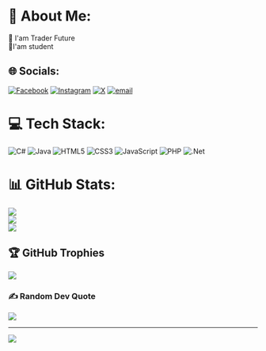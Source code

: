 # 💫 About Me:
🦄 I'am Trader Future <br>🤾I'am student


## 🌐 Socials:
[![Facebook](https://img.shields.io/badge/Facebook-%231877F2.svg?logo=Facebook&logoColor=white)](https://www.facebook.com/chein.pv/) [![Instagram](https://img.shields.io/badge/Instagram-%23E4405F.svg?logo=Instagram&logoColor=white)](https://instagram.com/cienpham) [![X](https://img.shields.io/badge/X-black.svg?logo=X&logoColor=white)](https://x.com/cien_pv) [![email](https://img.shields.io/badge/Email-D14836?logo=gmail&logoColor=white)](mailto:chienpham02062003@gmail.com) 

# 💻 Tech Stack:
![C#](https://img.shields.io/badge/c%23-%23239120.svg?style=flat-square&logo=csharp&logoColor=white) ![Java](https://img.shields.io/badge/java-%23ED8B00.svg?style=flat-square&logo=openjdk&logoColor=white) ![HTML5](https://img.shields.io/badge/html5-%23E34F26.svg?style=flat-square&logo=html5&logoColor=white) ![CSS3](https://img.shields.io/badge/css3-%231572B6.svg?style=flat-square&logo=css3&logoColor=white) ![JavaScript](https://img.shields.io/badge/javascript-%23323330.svg?style=flat-square&logo=javascript&logoColor=%23F7DF1E) ![PHP](https://img.shields.io/badge/php-%23777BB4.svg?style=flat-square&logo=php&logoColor=white) ![.Net](https://img.shields.io/badge/.NET-5C2D91?style=flat-square&logo=.net&logoColor=white)
# 📊 GitHub Stats:
![](https://github-readme-stats.vercel.app/api?username=CienPham&theme=dark&hide_border=false&include_all_commits=false&count_private=false)<br/>
![](https://github-readme-streak-stats.herokuapp.com/?user=CienPham&theme=dark&hide_border=false)<br/>
![](https://github-readme-stats.vercel.app/api/top-langs/?username=CienPham&theme=dark&hide_border=false&include_all_commits=false&count_private=false&layout=compact)

## 🏆 GitHub Trophies
![](https://github-profile-trophy.vercel.app/?username=CienPham&theme=default_repocard&no-frame=false&no-bg=true&margin-w=4)

### ✍️ Random Dev Quote
![](https://quotes-github-readme.vercel.app/api?type=horizontal&theme=radical)

---
[![](https://visitcount.itsvg.in/api?id=CienPham&icon=0&color=0)](https://visitcount.itsvg.in)

<!-- Proudly created with GPRM ( https://gprm.itsvg.in ) -->
